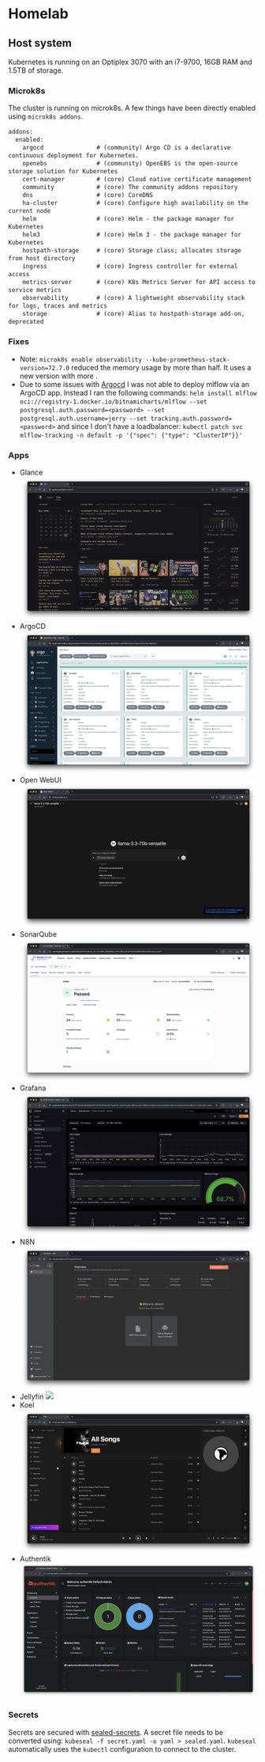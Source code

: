 # Homelab

## Host system
Kubernetes is running on an Optiplex 3070 with an i7-9700, 16GB RAM and 1.5TB of storage.

### Microk8s
The cluster is running on microk8s. A few things have been directly enabled using `microk8s addons`.

```
addons:
  enabled:
    argocd               # (community) Argo CD is a declarative continuous deployment for Kubernetes.
    openebs              # (community) OpenEBS is the open-source storage solution for Kubernetes
    cert-manager         # (core) Cloud native certificate management
    community            # (core) The community addons repository
    dns                  # (core) CoreDNS
    ha-cluster           # (core) Configure high availability on the current node
    helm                 # (core) Helm - the package manager for Kubernetes
    helm3                # (core) Helm 3 - the package manager for Kubernetes
    hostpath-storage     # (core) Storage class; allocates storage from host directory
    ingress              # (core) Ingress controller for external access
    metrics-server       # (core) K8s Metrics Server for API access to service metrics
    observability        # (core) A lightweight observability stack for logs, traces and metrics
    storage              # (core) Alias to hostpath-storage add-on, deprecated
```

### Fixes
- Note: `microk8s enable observability --kube-prometheus-stack-version=72.7.0` reduced the memory usage by more than half. It uses a new version with more .
- Due to some issues with [Argocd](https://github.com/bitnami/charts/issues/28893#issuecomment-2306499431) I was not able to deploy mlflow via an ArgoCD app. Instead I ran the following commands: `helm install mlflow oci://registry-1.docker.io/bitnamicharts/mlflow --set postgresql.auth.password=<password> --set postgresql.auth.username=jerry --set tracking.auth.password=<password>` and since I don't have a loadbalancer: `kubectl patch svc mlflow-tracking -n default -p '{"spec": {"type": "ClusterIP"}}'`


### Apps
- Glance ![](screenshots/glance.png)
- ArgoCD ![](screenshots/argocd.png)
- Open WebUI ![](screenshots/open-webui.png)
- SonarQube ![](screenshots/sonarqube.png)
- Grafana ![](screenshots/grafana.png)
- N8N ![](screenshots/n8n.png)
- Jellyfin ![](screenshots/jellyfin.png)
- Koel ![](screenshots/koel.png)
- Authentik ![](screenshots/authentik.png)

### Secrets
Secrets are secured with [sealed-secrets](https://github.com/bitnami-labs/sealed-secrets). A secret file needs to be converted using: `kubeseal -f secret.yaml -o yaml > sealed.yaml`. `kubeseal` automatically uses the `kubectl` configuration to connect to the cluster.
